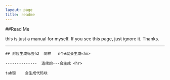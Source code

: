 ```yaml
---
layout: page
title: readme
---
```

##Read Me

this is just a manual for myself. If you see this page, just ignore it. Thanks.

--------------------

    ## 对应生成标签h2  同样   n个#就会生成<hn>

    --------------  连续的---会生成 <hr>

    tab键    会生成代码块

